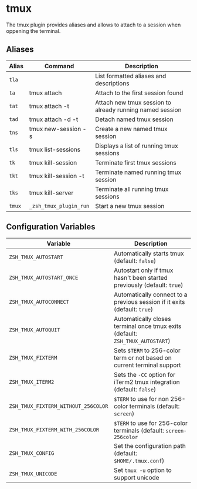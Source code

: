 # tmux

The tmux plugin provides aliases and allows to attach to a session when oppening the terminal.

## Aliases

| Alias  | Command                | Description                                               |
| ------ | -----------------------|---------------------------------------------------------- |
| `tla`  |                        | List formatted aliases and descriptions                   |
| `ta`   | tmux attach            | Attach to the first session found                         |
| `tat`  | tmux attach -t         | Attach new tmux session to already running named session  |
| `tad`  | tmux attach -d -t      | Detach named tmux session                                 |
| `tns`  | tmux new-session -s    | Create a new named tmux session                           |
| `tls`  | tmux list-sessions     | Displays a list of running tmux sessions                  |
| `tk`   | tmux kill-session      | Terminate first tmux sessions                             |
| `tkt`  | tmux kill-session -t   | Terminate named running tmux session                      |
| `tks`  | tmux kill-server       | Terminate all running tmux sessions                       |
| `tmux` | `_zsh_tmux_plugin_run` | Start a new tmux session                                  |

## Configuration Variables

| Variable                            | Description                                                                   |
|-------------------------------------|-------------------------------------------------------------------------------|
| `ZSH_TMUX_AUTOSTART`                | Automatically starts tmux (default: `false`)                                  |
| `ZSH_TMUX_AUTOSTART_ONCE`           | Autostart only if tmux hasn't been started previously (default: `true`)       |
| `ZSH_TMUX_AUTOCONNECT`              | Automatically connect to a previous session if it exits (default: `true`)     |
| `ZSH_TMUX_AUTOQUIT`                 | Automatically closes terminal once tmux exits (default: `ZSH_TMUX_AUTOSTART`) |
| `ZSH_TMUX_FIXTERM`                  | Sets `$TERM` to 256-color term or not based on current terminal support       |
| `ZSH_TMUX_ITERM2`                   | Sets the `-CC` option for iTerm2 tmux integration (default: `false`)          |
| `ZSH_TMUX_FIXTERM_WITHOUT_256COLOR` | `$TERM` to use for non 256-color terminals (default: `screen`)                |
| `ZSH_TMUX_FIXTERM_WITH_256COLOR`    | `$TERM` to use for 256-color terminals (default: `screen-256color`            |
| `ZSH_TMUX_CONFIG`                   | Set the configuration path (default: `$HOME/.tmux.conf`)                      |
| `ZSH_TMUX_UNICODE`                  | Set `tmux -u` option to support unicode                                       |
